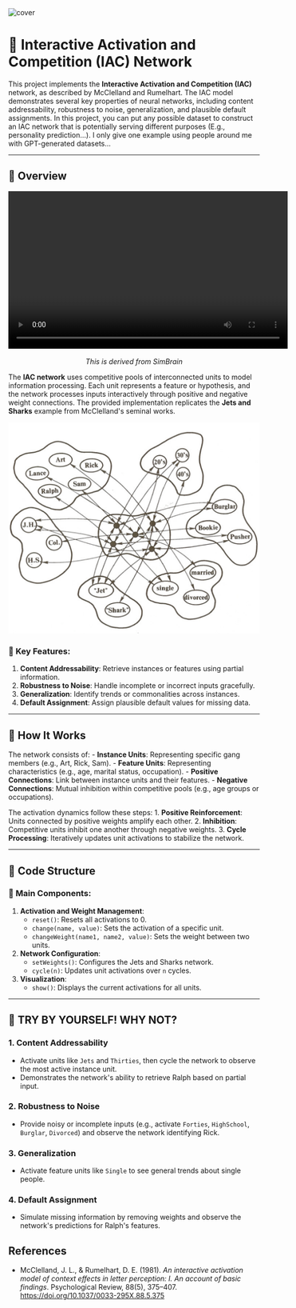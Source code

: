 <img width="1555" alt="cover" src="https://github.com/user-attachments/assets/6396a00d-605d-4cad-bd0a-03a5d33036d6">

# 🐥 Interactive Activation and Competition (IAC) Network
This project implements the **Interactive Activation and Competition (IAC)** network, as described by McClelland and Rumelhart. The IAC model demonstrates several key properties of neural networks, including content addressability, robustness to noise, generalization, and plausible default assignments. In this project, you can put any possible dataset to construct an IAC network that is potentially serving different purposes (E.g., personality prediction...). I only give one example using people around me with GPT-generated datasets...

------------------------------------------------------------------------

## 📂 Overview


<div align="center">

<video src="https://github.com/user-attachments/assets/98e64065-0026-4774-b933-03205fe2ff6a" controls width="560" height="315">
Your browser does not support the video tag.
</video>

<br>

*This is derived from SimBrain*

</div>


The **IAC network** uses competitive pools of interconnected units to model information processing. Each unit represents a feature or hypothesis, and the network processes inputs interactively through positive and negative weight connections. The provided implementation replicates the **Jets and Sharks** example from McClelland's seminal works.

![](/pic/IAC_net_JS.png)

### 📣 Key Features:

1.  **Content Addressability**: Retrieve instances or features using partial information.
2.  **Robustness to Noise**: Handle incomplete or incorrect inputs gracefully.
3.  **Generalization**: Identify trends or commonalities across instances.
4.  **Default Assignment**: Assign plausible default values for missing data.

------------------------------------------------------------------------

## 🔭 How It Works

The network consists of: - **Instance Units**: Representing specific gang members (e.g., Art, Rick, Sam). - **Feature Units**: Representing characteristics (e.g., age, marital status, occupation). - **Positive Connections**: Link between instance units and their features. - **Negative Connections**: Mutual inhibition within competitive pools (e.g., age groups or occupations).

The activation dynamics follow these steps: 1. **Positive Reinforcement**: Units connected by positive weights amplify each other. 2. **Inhibition**: Competitive units inhibit one another through negative weights. 3. **Cycle Processing**: Iteratively updates unit activations to stabilize the network.

------------------------------------------------------------------------

##  📐 Code Structure

### 🌷 Main Components:

1.  **Activation and Weight Management**:
    -   `reset()`: Resets all activations to 0.
    -   `change(name, value)`: Sets the activation of a specific unit.
    -   `changeWeight(name1, name2, value)`: Sets the weight between two units.
2.  **Network Configuration**:
    -   `setWeights()`: Configures the Jets and Sharks network.
    -   `cycle(n)`: Updates unit activations over `n` cycles.
3.  **Visualization**:
    -   `show()`: Displays the current activations for all units.

------------------------------------------------------------------------

## 🍎 TRY BY YOURSELF! WHY NOT?

### 1. **Content Addressability**

-   Activate units like `Jets` and `Thirties`, then cycle the network to observe the most active instance unit.
-   Demonstrates the network's ability to retrieve Ralph based on partial input.

### 2. **Robustness to Noise**

-   Provide noisy or incomplete inputs (e.g., activate `Forties`, `HighSchool`, `Burglar`, `Divorced`) and observe the network identifying Rick.

### 3. **Generalization**

-   Activate feature units like `Single` to see general trends about single people.

### 4. **Default Assignment**

-   Simulate missing information by removing weights and observe the network's predictions for Ralph's features.

## References

-   McClelland, J. L., & Rumelhart, D. E. (1981). *An interactive activation model of context effects in letter perception: I. An account of basic findings*. Psychological Review, 88(5), 375–407. <https://doi.org/10.1037/0033-295X.88.5.375>
